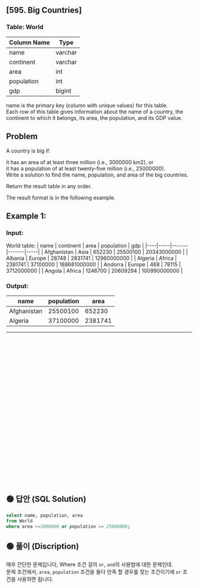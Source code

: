 ## [595. Big Countries]

### Table: World


| Column Name | Type    |
|-------------|---------|
| name        | varchar |
| continent   | varchar |
| area        | int     |
| population  | int     |
| gdp         | bigint  |

name is the primary key (column with unique values) for this table.  
Each row of this table gives information about the name of a country, the continent to which it belongs, its area, the population, and its GDP value.  
 

## Problem

A country is big if:  

it has an area of at least three million (i.e., 3000000 km2), or  
it has a population of at least twenty-five million (i.e., 25000000).  
Write a solution to find the name, population, and area of the big countries.  

Return the result table in any order.  

The result format is in the following example.  

 

## Example 1:

### Input: 
World table:
| name        | continent | area    | population | gdp          |
|----|-----|-------|-------|-----|
| Afghanistan | Asia      | 652230  | 25500100   | 20343000000  |
| Albania     | Europe    | 28748   | 2831741    | 12960000000  |
| Algeria     | Africa    | 2381741 | 37100000   | 188681000000 |
| Andorra     | Europe    | 468     | 78115      | 3712000000   |
| Angola      | Africa    | 1246700 | 20609294   | 100990000000 |

### Output: 
| name  | population | area    |
|---|----------|--------|
| Afghanistan | 25500100   | 652230  |
| Algeria     | 37100000   | 2381741 |


---

<br/>
<br/>
<br/>
<br/>
<br/>
<br/>
<br/>
<br/>
<br/>
<br/>
<br/>
<br/>
<br/>
<br/>
<br/>
<br/>
<br/>
<br/>
<br/>
<br/>
<br/>
<br/>
<br/>


## 🟢 답안 (SQL Solution)

```sql
select name, population, area
from World
where area >=3000000 or population >= 25000000;
```


## 🟢 풀이 (Discription)

매우 간단한 문제입니다, Where 조건 걸의 `or`, `and`의 사용법에 대한 문제인데.  
문제 조건에서, `area`, `population` 조건을 둘다 만족 할 경우를 찾는 조건이기에 `or` 조건을 사용하면 됩니다.
